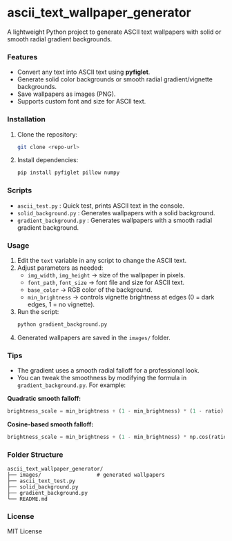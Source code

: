 # ascii_text_wallpaper_generator

A lightweight Python project to generate ASCII text wallpapers with solid or smooth radial gradient backgrounds.

### Features

- Convert any text into ASCII text using **pyfiglet**.
- Generate solid color backgrounds or smooth radial gradient/vignette backgrounds.
- Save wallpapers as images (PNG).
- Supports custom font and size for ASCII text.

### Installation

1. Clone the repository:  
   ```bash
   git clone <repo-url>
   ```
2. Install dependencies:  
   ```bash
   pip install pyfiglet pillow numpy
   ```

### Scripts

- `ascii_test.py`          : Quick test, prints ASCII text in the console.  
- `solid_background.py`    : Generates wallpapers with a solid background.  
- `gradient_background.py` : Generates wallpapers with a smooth radial gradient background.  

### Usage

1. Edit the `text` variable in any script to change the ASCII text.  
2. Adjust parameters as needed:  
   - `img_width`, `img_height` → size of the wallpaper in pixels.  
   - `font_path`, `font_size` → font file and size for ASCII text.  
   - `base_color` → RGB color of the background.  
   - `min_brightness` → controls vignette brightness at edges (0 = dark edges, 1 = no vignette).  
3. Run the script:  
   ```bash
   python gradient_background.py
   ```
4. Generated wallpapers are saved in the `images/` folder.

### Tips

- The gradient uses a smooth radial falloff for a professional look.  
- You can tweak the smoothness by modifying the formula in `gradient_background.py`. For example:

**Quadratic smooth falloff:**  
```python
brightness_scale = min_brightness + (1 - min_brightness) * (1 - ratio) ** 2
```

**Cosine-based smooth falloff:**  
```python
brightness_scale = min_brightness + (1 - min_brightness) * np.cos(ratio * (pi / 2))
```

### Folder Structure

```text
ascii_text_wallpaper_generator/
├── images/                  # generated wallpapers
├── ascii_text_test.py
├── solid_background.py
├── gradient_background.py
└── README.md
```

### License

MIT License

